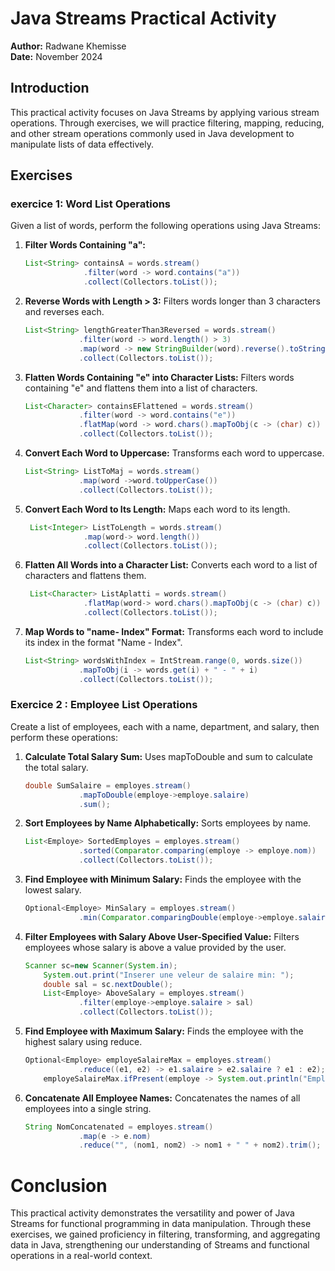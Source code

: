 # Java Streams Practical Activity
**Author:** Radwane Khemisse  
**Date:** November 2024

## Introduction

This practical activity focuses on  Java Streams by applying various stream operations. Through exercises, we will practice filtering, mapping, reducing, and other stream operations commonly used in Java development to manipulate lists of data effectively.

## Exercises

### exercice 1: Word List Operations
Given a list of words, perform the following operations using Java Streams:

1. **Filter Words Containing "a":**
   ```java
   List<String> containsA = words.stream()
                .filter(word -> word.contains("a"))
                .collect(Collectors.toList());

2. **Reverse Words with Length > 3:**
Filters words longer than 3 characters and reverses each.
    ```java
   List<String> lengthGreaterThan3Reversed = words.stream()
                .filter(word -> word.length() > 3)
                .map(word -> new StringBuilder(word).reverse().toString())
                .collect(Collectors.toList());
   
3. **Flatten Words Containing "e" into Character Lists:**
Filters words containing "e" and flattens them into a list of characters.
    ```java
   List<Character> containsEFlattened = words.stream()
                .filter(word -> word.contains("e"))
                .flatMap(word -> word.chars().mapToObj(c -> (char) c))
                .collect(Collectors.toList());

4. **Convert Each Word to Uppercase:** 
Transforms each word to uppercase.
    ```java
   List<String> ListToMaj = words.stream()
                .map(word ->word.toUpperCase())
                .collect(Collectors.toList());

5. **Convert Each Word to Its Length:**
Maps each word to its length.
   ```java
    List<Integer> ListToLength = words.stream()
                .map(word-> word.length())
                .collect(Collectors.toList());
   
6. **Flatten All Words into a Character List:**
Converts each word to a list of characters and flattens them.

   ```java
    List<Character> ListAplatti = words.stream()
                .flatMap(word-> word.chars().mapToObj(c -> (char) c))
                .collect(Collectors.toList());
   
7. **Map Words to "name- Index" Format:**
Transforms each word to include its index in the format "Name - Index".
    ```java
   List<String> wordsWithIndex = IntStream.range(0, words.size())
                .mapToObj(i -> words.get(i) + " - " + i)
                .collect(Collectors.toList());

### Exercice 2 : Employee List Operations
Create a list of employees, each with a name, department, and salary, then perform these operations:

1. **Calculate Total Salary Sum:**
Uses mapToDouble and sum to calculate the total salary.
    ```java
   double SumSalaire = employes.stream()
                .mapToDouble(employe->employe.salaire)
                .sum();

2. **Sort Employees by Name Alphabetically:**
Sorts employees by name.
    ```java
   List<Employe> SortedEmployes = employes.stream()
                .sorted(Comparator.comparing(employe -> employe.nom))
                .collect(Collectors.toList());

3. **Find Employee with Minimum Salary:**
Finds the employee with the lowest salary.
    ```java
    Optional<Employe> MinSalary = employes.stream()
                .min(Comparator.comparingDouble(employe->employe.salaire));

4. **Filter Employees with Salary Above User-Specified Value:**
Filters employees whose salary is above a value provided by the user.
    ```java
   Scanner sc=new Scanner(System.in);
        System.out.print("Inserer une veleur de salaire min: ");
        double sal = sc.nextDouble();
        List<Employe> AboveSalary = employes.stream()
                .filter(employe->employe.salaire > sal)
                .collect(Collectors.toList());

5. **Find Employee with Maximum Salary:**
   Finds the employee with the highest salary using reduce.
    ```java
    Optional<Employe> employeSalaireMax = employes.stream()
                .reduce((e1, e2) -> e1.salaire > e2.salaire ? e1 : e2);
        employeSalaireMax.ifPresent(employe -> System.out.println("Employé avec le salaire le plus élevé : " + employe));


6. **Concatenate All Employee Names:**
   Concatenates the names of all employees into a single string.
    ```java
   String NomConcatenated = employes.stream()
                .map(e -> e.nom)
                .reduce("", (nom1, nom2) -> nom1 + " " + nom2).trim();

# Conclusion
This practical activity demonstrates the versatility and power of Java Streams for functional programming in data manipulation. Through these exercises, we gained proficiency in filtering, transforming, and aggregating data in Java, strengthening our understanding of Streams and functional operations in a real-world context.









